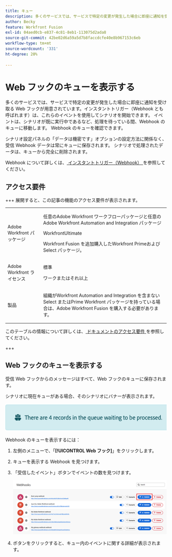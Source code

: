 ```yaml
---
title: キュー
description: 多くのサービスでは、サービスで特定の変更が発生した場合に即座に通知を受け取る Web フックが用意されています。インスタントトリガー（Webhook とも呼ばれます）は、これらのイベントを使用してシナリオを開始できます。 イベントは、シナリオが既に実行中であるなど、処理を待っている間、Webhook のキューに移動します。 Webhook のキューを確認できます。
author: Becky
feature: Workfront Fusion
exl-id: 04aed0cb-e837-4c81-8eb1-113075d2ada8
source-git-commit: 42be02d6a59a5d7b8faccdcfe40e8b967153c6eb
workflow-type: tm+mt
source-wordcount: '331'
ht-degree: 20%

---
```


# Web フックのキューを表示する

多くのサービスでは、サービスで特定の変更が発生した場合に即座に通知を受け取る Web フックが用意されています。インスタントトリガー（Webhook とも呼ばれます）は、これらのイベントを使用してシナリオを開始できます。 イベントは、シナリオが既に実行中であるなど、処理を待っている間、Webhook のキューに移動します。 Webhook のキューを確認できます。

シナリオ設定パネルの「データは機密です」オプションの設定方法に関係なく、受信 Webhook データは常にキューに保存されます。 シナリオで処理されたデータは、キューから完全に削除されます。

Webhook について詳しくは、[ インスタントトリガー（Webhook） ](/help/workfront-fusion/references/modules/webhooks-reference.md) を参照してください。

## アクセス要件

+++ 展開すると、この記事の機能のアクセス要件が表示されます。

<table style="table-layout:auto">
 <col> 
 <col> 
 <tbody> 
  <tr> 
   <td role="rowheader">Adobe Workfront パッケージ</td> 
   <td> <p>任意のAdobe Workfront ワークフローパッケージと任意のAdobe Workfront Automation and Integration パッケージ</p><p>WorkfrontUltimate</p><p>Workfront Fusion を追加購入したWorkfront Primeおよび Select パッケージ。</p> </td> 
  </tr> 
  <tr data-mc-conditions=""> 
   <td role="rowheader">Adobe Workfront ライセンス</td> 
   <td> <p>標準</p><p>ワークまたはそれ以上</p> </td> 
  </tr> 
  <tr> 
   <td role="rowheader">製品</td> 
   <td>
   <p>組織がWorkfront Automation and Integration を含まない Select またはPrime Workfront パッケージを持っている場合は、Adobe Workfront Fusion を購入する必要があります。</li></ul>
   </td> 
  </tr>
 </tbody> 
</table>

このテーブルの情報について詳しくは、[ ドキュメントのアクセス要件 ](/help/workfront-fusion/references/licenses-and-roles/access-level-requirements-in-documentation.md) を参照してください。

+++

## Web フックのキューを表示する

受信 Web フックからのメッセージはすべて、Web フックのキューに保存されます。

シナリオに現在キューがある場合、そのシナリオにバナーが表示されます。

![ キューバナー ](assets/queue-banner.png)

Webhook のキューを表示するには：

1. 左側のメニューで、「**[!UICONTROL Web フック]**」をクリックします。
1. キューを表示する Webhook を見つけます。
1. 「受信したイベント」ボタンでイベントの数を見つけます。

   ![Webhook キュー ](assets/webhook-queue.png)

1. ボタンをクリックすると、キュー内のイベントに関する詳細が表示されます。
